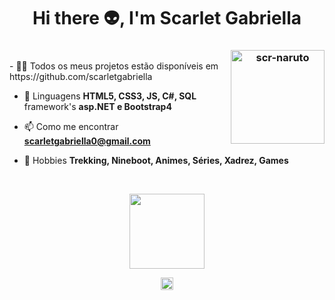 <h1 align="center">Hi there 👽, I'm Scarlet Gabriella</h1>
<h3 align="center"><img height="150em" align="right" alt="scr-naruto" src="https://media.giphy.com/media/RbDKaczqWovIugyJmW/giphy.gif?cid=790b7611e4c773db46b23f732d6c2cca7ae49af6d20157e4&rid=giphy.gif&ct=g"></h3>
</br>
- 👨‍💻 Todos os meus projetos estão disponíveis em https://github.com/scarletgabriella

- 💬 Linguagens **HTML5, CSS3, JS, C#, SQL** framework's **asp.NET e Bootstrap4**

- 📫 Como me encontrar **scarletgabriella0@gmail.com**

- 💚 Hobbies **Trekking, Nineboot, Animes, Séries, Xadrez, Games**
</br>
<p align="center"> <img height="120em" src="https://github-readme-stats.vercel.app/api/top-langs/?username=scarletgabriella&layout=compact&langs_count=8&theme=dracula" /> </p>

<p align="center">
<a href="https://www.linkedin.com/in/scarletgabriella" target="blank"><img align="center" src="https://cdn.jsdelivr.net/npm/simple-icons@3.0.1/icons/linkedin.svg" alt="scarletgabriella" height="20" width="20" /></a>
</p>
